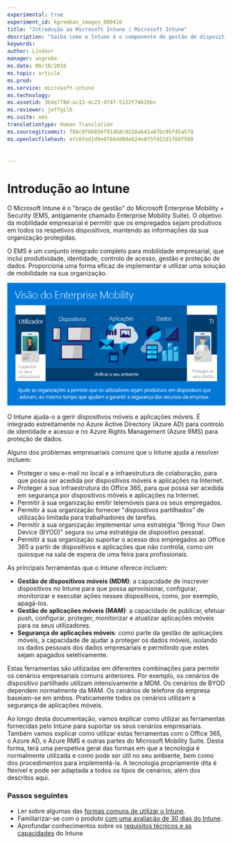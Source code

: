 ```yaml
---
experimental: true
experiment_id: kgremban_images_080416
title: "Introdução ao Microsoft Intune | Microsoft Intune"
description: "Saiba como o Intune é o componente de gestão de dispositivos móveis da solução Enterprise Mobility + Security."
keywords: 
author: Lindavr
manager: angrobe
ms.date: 08/10/2016
ms.topic: article
ms.prod: 
ms.service: microsoft-intune
ms.technology: 
ms.assetid: 3b4e778d-ac13-4c23-974f-5122f74626bc
ms.reviewer: jeffgilb
ms.suite: ems
translationtype: Human Translation
ms.sourcegitcommit: f88c9f6b856f91db8c9218ab41a87bc95f45a578
ms.openlocfilehash: efc6fed1d9e0766dd0deb24e8f5f422d1f60f568


---
```


# Introdução ao Intune
O Microsoft Intune é o "braço de gestão" do Microsoft Enterprise Mobility + Security (EMS, antigamente chamado Enterprise Mobility Suite). O objetivo da mobilidade empresarial é permitir que os empregados sejam produtivos em todos os respetivos dispositivos, mantendo as informações da sua organização protegidas.  

O EMS é um conjunto integrado completo para mobilidade empresarial, que inclui produtividade, identidade, controlo de acesso, gestão e proteção de dados. Proporciona uma forma eficaz de implementar e utilizar uma solução de mobilidade na sua organização.  

![Imagem da visão de mobilidade empresarial](..\media\em-vision.png)

O Intune ajuda-o a gerir dispositivos móveis e aplicações móveis. É integrado estreitamente no Azure Active Directory (Azure AD) para controlo de identidade e acesso e no Azure Rights Management (Azure RMS) para proteção de dados.  

Alguns dos problemas empresariais comuns que o Intune ajuda a resolver incluem:

* Proteger o seu e-mail no local e a infraestrutura de colaboração, para que possa ser acedida por dispositivos móveis e aplicações na Internet.
* Proteger a sua infraestrutura do Office 365, para que possa ser acedida em segurança por dispositivos móveis e aplicações na Internet.
* Permitir à sua organização emitir telemóveis para os seus empregados.
* Permitir à sua organização fornecer "dispositivos partilhados" de utilização limitada para trabalhadores de tarefas.
* Permitir à sua organização implementar uma estratégia "Bring Your Own Device (BYOD)" segura ou uma estratégia de dispositivo pessoal.
* Permitir à sua organização suportar o acesso dos empregados ao Office 365 a partir de dispositivos e aplicações que não controla, como um quiosque na sala de espera de uma feira para profissionais.

As principais ferramentas que o Intune oferece incluem:
* **Gestão de dispositivos móveis (MDM)**: a capacidade de inscrever dispositivos no Intune para que possa aprovisionar, configurar, monitorizar e executar ações nesses dispositivos, como, por exemplo, apagá-los.
* **Gestão de aplicações móveis (MAM)**: a capacidade de publicar, efetuar push, configurar, proteger, monitorizar e atualizar aplicações móveis para os seus utilizadores.
* **Segurança de aplicações móveis**: como parte da gestão de aplicações móveis, a capacidade de ajudar a proteger os dados móveis, isolando os dados pessoais dos dados empresariais e permitindo que estes sejam apagados seletivamente.

Estas ferramentas são utilizadas em diferentes combinações para permitir os cenários empresariais comuns anteriores. Por exemplo, os cenários de dispositivo partilhado utilizam intensivamente a MDM. Os cenários de BYOD dependem normalmente da MAM. Os cenários de telefone da empresa baseiam-se em ambos. Praticamente todos os cenários utilizam a segurança de aplicações móveis.

Ao longo desta documentação, vamos explicar como utilizar as ferramentas fornecidas pelo Intune para suportar os seus cenários empresariais.  Também vamos explicar como utilizar estas ferramentas com o Office 365, o Azure AD, o Azure RMS e outras partes do Microsoft Mobility Suite. Desta forma, terá uma perspetiva geral das formas em que a tecnologia é normalmente utilizada e como pode ser útil no seu ambiente, bem como dos procedimentos para implementá-la. A tecnologia propriamente dita é flexível e pode ser adaptada a todos os tipos de cenários, além dos descritos aqui.

### Passos seguintes
* Ler sobre algumas das [formas comuns de utilizar o Intune](common-ways-to-use-intune.md).
* Familiarizar-se com o produto [com uma avaliação de 30 dias do Intune](get-started-with-a-30-day-trial-of-microsoft-intune.md).
* Aprofundar conhecimentos sobre os [requisitos técnicos e as capacidades](/intune/get-started/what-to-know-before-you-start-microsoft-intune) do Intune



<!--HONumber=Aug16_HO2-->


